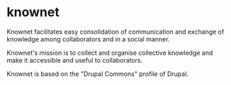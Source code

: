 knownet
=======
Knownet facilitates easy consolidation of communication and exchange of knowledge among collaborators and in a social manner. 

Knownet's mission is to collect and organise collective knowledge and make it accessible and useful to collaborators.

Knownet is based on the "Drupal Commons" profile of Drupal.